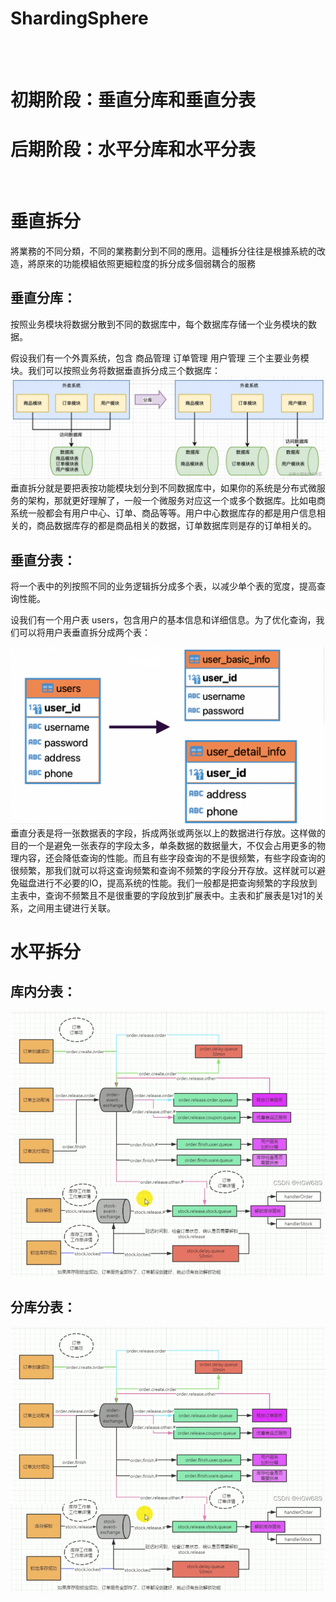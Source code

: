 # ShardingSphere
<br /><br />
# 初期阶段：垂直分库和垂直分表
# 后期阶段：水平分库和水平分表

<br />

# 垂直拆分
將業務的不同分類，不同的業務劃分到不同的應用。這種拆分往往是根據系統的改造，將原來的功能模組依照更細粒度的拆分成多個弱耦合的服務

## 垂直分库：
按照业务模块将数据分散到不同的数据库中，每个数据库存储一个业务模块的数据。

假设我们有一个外賣系统，包含 商品管理 订单管理 用户管理 三个主要业务模块。我们可以按照业务将数据垂直拆分成三个数据库：
![image](https://raw.githubusercontent.com/lzz0826/ShardingSphere/main/images/002.webp)
垂直拆分就是要把表按功能模块划分到不同数据库中，如果你的系统是分布式微服务的架构，那就更好理解了，一般一个微服务对应这一个或多个数据库。比如电商系统一般都会有用户中心、订单、商品等等。用户中心数据库存的都是用户信息相关的，商品数据库存的都是商品相关的数据，订单数据库则是存的订单相关的。

## 垂直分表：
将一个表中的列按照不同的业务逻辑拆分成多个表，以减少单个表的宽度，提高查询性能。

设我们有一个用户表 users，包含用户的基本信息和详细信息。为了优化查询，我们可以将用户表垂直拆分成两个表：

![image](https://raw.githubusercontent.com/lzz0826/ShardingSphere/main/images/001.png)
垂直分表是将一张数据表的字段，拆成两张或两张以上的数据进行存放。这样做的目的一个是避免一张表存的字段太多，单条数据的数据量大，不仅会占用更多的物理内容，还会降低查询的性能。而且有些字段查询的不是很频繁，有些字段查询的很频繁，那我们就可以将这查询频繁和查询不频繁的字段分开存放。这样就可以避免磁盘进行不必要的IO，提高系统的性能。我们一般都是把查询频繁的字段放到主表中，查询不频繁且不是很重要的字段放到扩展表中。主表和扩展表是1对1的关系，之间用主键进行关联。

# 水平拆分

## 库内分表：
![image](https://github.com/lzz0826/EventualConsistency/blob/main/img/10.png)

## 分库分表：
![image](https://github.com/lzz0826/EventualConsistency/blob/main/img/10.png)


